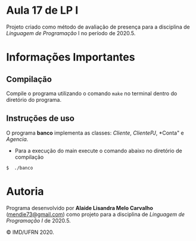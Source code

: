 # Aula 17 de LP I

Projeto criado como método de avaliação de presença para a disciplina de *Linguagem de Programação* I no período de 2020.5.

# Informações Importantes

## Compilação

Compile o programa utilizando o comando `make` no terminal dentro do diretório do programa. 

## Instruções de uso

O programa **banco** implementa as classes: *Cliente*, *ClientePJ*, *Conta" e *Agencia*.
- Para a execução do main execute o comando abaixo no diretório de compilação
``` shell
$  ./banco
``` 

# Autoria

Programa desenvolvido por **Alaide Lisandra Melo Carvalho** (<mendie73@gmail.com>) como projeto para a disciplina de *Linguagem de Programação I* de 2020.5.

&copy; IMD/UFRN 2020.